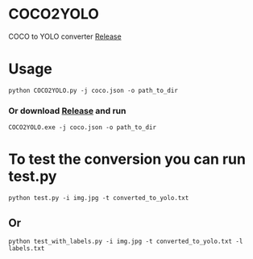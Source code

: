 # COCO2YOLO
COCO to YOLO converter
[Release](https://github.com/alexmihalyk23/COCO2YOLO/releases/download/v1.0.0/COCO2YOLO.zip)
# Usage

`python COCO2YOLO.py -j coco.json -o path_to_dir`
### Or download [Release](https://github.com/alexmihalyk23/COCO2YOLO/releases/download/v1.0.0/) and run
`COCO2YOLO.exe -j coco.json -o path_to_dir`

# To test the conversion you can run test.py
`python test.py -i img.jpg -t converted_to_yolo.txt`
## Or
`python test_with_labels.py -i img.jpg -t converted_to_yolo.txt -l labels.txt`
